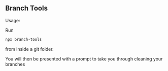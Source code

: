 ## Branch Tools

Usage:

Run

```bash
npx branch-tools
```

from inside a git folder.

You will then be presented with a prompt to take you through cleaning your branches